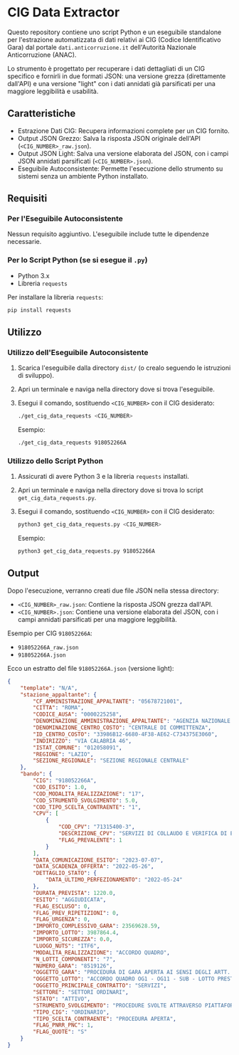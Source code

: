 # CIG Data Extractor

Questo repository contiene uno script Python e un eseguibile standalone per l'estrazione automatizzata di dati relativi ai CIG (Codice Identificativo Gara) dal portale `dati.anticorruzione.it` dell'Autorità Nazionale Anticorruzione (ANAC).

Lo strumento è progettato per recuperare i dati dettagliati di un CIG specifico e fornirli in due formati JSON: una versione grezza (direttamente dall'API) e una versione "light" con i dati annidati già parsificati per una maggiore leggibilità e usabilità.

## Caratteristiche

* Estrazione Dati CIG: Recupera informazioni complete per un CIG fornito.
* Output JSON Grezzo: Salva la risposta JSON originale dell'API (`<CIG_NUMBER>_raw.json`).
* Output JSON Light: Salva una versione elaborata del JSON, con i campi JSON annidati parsificati (`<CIG_NUMBER>.json`).
* Eseguibile Autoconsistente: Permette l'esecuzione dello strumento su sistemi senza un ambiente Python installato.

## Requisiti

### Per l'Eseguibile Autoconsistente

Nessun requisito aggiuntivo. L'eseguibile include tutte le dipendenze necessarie.

### Per lo Script Python (se si esegue il `.py`)

* Python 3.x
* Libreria `requests`

Per installare la libreria `requests`:

```bash
pip install requests
```

## Utilizzo

### Utilizzo dell'Eseguibile Autoconsistente

1. Scarica l'eseguibile dalla directory `dist/` (o crealo seguendo le istruzioni di sviluppo).
2. Apri un terminale e naviga nella directory dove si trova l'eseguibile.
3. Esegui il comando, sostituendo `<CIG_NUMBER>` con il CIG desiderato:

    ```bash
    ./get_cig_data_requests <CIG_NUMBER>
    ```

    Esempio:

    ```bash
    ./get_cig_data_requests 918052266A
    ```

### Utilizzo dello Script Python

1. Assicurati di avere Python 3 e la libreria `requests` installati.
2. Apri un terminale e naviga nella directory dove si trova lo script `get_cig_data_requests.py`.
3. Esegui il comando, sostituendo `<CIG_NUMBER>` con il CIG desiderato:

    ```bash
    python3 get_cig_data_requests.py <CIG_NUMBER>
    ```

    Esempio:

    ```bash
    python3 get_cig_data_requests.py 918052266A
    ```

## Output

Dopo l'esecuzione, verranno creati due file JSON nella stessa directory:

* `<CIG_NUMBER>_raw.json`: Contiene la risposta JSON grezza dall'API.
* `<CIG_NUMBER>.json`: Contiene una versione elaborata del JSON, con i campi annidati parsificati per una maggiore leggibilità.

Esempio per CIG `918052266A`:

* `918052266A_raw.json`
* `918052266A.json`

Ecco un estratto del file `918052266A.json` (versione light):

```json
{
    "template": "N/A",
    "stazione_appaltante": {
        "CF_AMMINISTRAZIONE_APPALTANTE": "05678721001",
        "CITTA": "ROMA",
        "CODICE_AUSA": "0000225258",
        "DENOMINAZIONE_AMMINISTRAZIONE_APPALTANTE": "AGENZIA NAZIONALE PER L ATTRAZIONE DEGLI INVESTIMENTI E LO SVILUPPO D IMPRESA S.P.A.",
        "DENOMINAZIONE_CENTRO_COSTO": "CENTRALE DI COMMITTENZA",
        "ID_CENTRO_COSTO": "33986B12-6680-4F38-AE62-C734375E3060",
        "INDIRIZZO": "VIA CALABRIA 46",
        "ISTAT_COMUNE": "012058091",
        "REGIONE": "LAZIO",
        "SEZIONE_REGIONALE": "SEZIONE REGIONALE CENTRALE"
    },
    "bando": {
        "CIG": "918052266A",
        "COD_ESITO": 1.0,
        "COD_MODALITA_REALIZZAZIONE": "17",
        "COD_STRUMENTO_SVOLGIMENTO": 5.0,
        "COD_TIPO_SCELTA_CONTRAENTE": "1",
        "CPV": [
            {
                "COD_CPV": "71315400-3",
                "DESCRIZIONE_CPV": "SERVIZI DI COLLAUDO E VERIFICA DI EDIFICI",
                "FLAG_PREVALENTE": 1
            }
        ],
        "DATA_COMUNICAZIONE_ESITO": "2023-07-07",
        "DATA_SCADENZA_OFFERTA": "2022-05-26",
        "DETTAGLIO_STATO": {
            "DATA_ULTIMO_PERFEZIONAMENTO": "2022-05-24"
        },
        "DURATA_PREVISTA": 1220.0,
        "ESITO": "AGGIUDICATA",
        "FLAG_ESCLUSO": 0,
        "FLAG_PREV_RIPETIZIONI": 0,
        "FLAG_URGENZA": 0,
        "IMPORTO_COMPLESSIVO_GARA": 23569628.59,
        "IMPORTO_LOTTO": 3987864.4,
        "IMPORTO_SICUREZZA": 0.0,
        "LUOGO_NUTS": "ITF6",
        "MODALITA_REALIZZAZIONE": "ACCORDO QUADRO",
        "N_LOTTI_COMPONENTI": "7",
        "NUMERO_GARA": "8519126",
        "OGGETTO_GARA": "PROCEDURA DI GARA APERTA AI SENSI DEGLI ARTT. 54 E 60 DEL D.LGS. N. 50/2016, DA REALIZZARSI MEDIANTE PIATTAFORMA TELEMATICA, PER LA CONCLUSIONE DI ACCORDI QUADRO CON PIU’ OPERATORI ECONOMICI PER L’AFFIDAMENTO DI LAVORI (OG1 – OG11) E SERVIZI DI INGEGNERIA E ARCHITETTURA (E.21 – E.06 – S.03 – IA.02 – IA.04) PER LA NUOVA EDIFICAZIONE, RISTRUTTURAZIONE E RIQUALIFICAZIONE DI EDIFICI PUBBLICI RESIDENZIALI E NON.",
        "OGGETTO_LOTTO": "ACCORDO QUADRO OG1 - OG11 - SUB - LOTTO PRESTAZIONALE 1 – SERVIZI DI DI COLLAUDO - LOTTO GEOGRAFICO: CALABRIA - SICILIA",
        "OGGETTO_PRINCIPALE_CONTRATTO": "SERVIZI",
        "SETTORE": "SETTORI ORDINARI",
        "STATO": "ATTIVO",
        "STRUMENTO_SVOLGIMENTO": "PROCEDURE SVOLTE ATTRAVERSO PIATTAFORME TELEMATICHE DI NEGOZIAZIONE ART.58",
        "TIPO_CIG": "ORDINARIO",
        "TIPO_SCELTA_CONTRAENTE": "PROCEDURA APERTA",
        "FLAG_PNRR_PNC": 1,
        "FLAG_QUOTE": "S"
    }
}
```